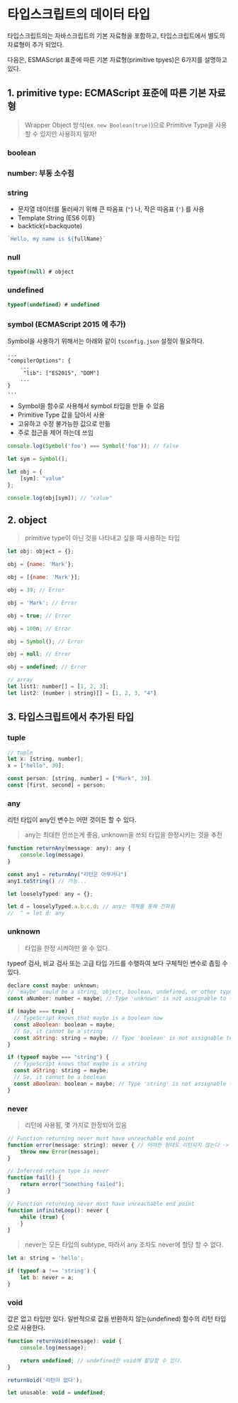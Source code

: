 # 타입스크립트의 데이터 타입

타입스크립트의는 자바스크립트의 기본 자료형을 포함하고, 타입스크립트에서 별도의 자료형이 추가 되었다.

다음은, ESMAScript 표준에 따른 기본 자료형(primitive tpyes)은 6가지를 설명하고 있다.


## 1. primitive type: ECMAScript 표준에 따른 기본 자료형

> Wrapper Object 방식(ex. `new Boolean(true)`)으로 Primitive Type을 사용할 수 있지만 사용하지 말자!

### boolean
### number: 부동 소수점
### string
- 문자열 데이터를 둘러싸기 위해 큰 따옴표 (`"`) 나, 작은 따옴표 (`'`) 를 사용
- Template String (ES6 이후)
- backtick(=backquote)
``` javascript
`Hello, my name is ${fullName}`
```
### null
```javascript
typeof(null) # object
```
### undefined
```javascript
typeof(undefined) # undefined
```
### symbol (ECMAScript 2015 에 추가)
Symbol을 사용하기 위해서는 아래와 같이 `tsconfig.json` 설정이 필요하다.
```
...
"compilerOptions": {
    ...
     "lib": ["ES2015", "DOM"]
    ...
}
...
```
- Symbol을 함수로 사용해서 symbol 타입을 만들 수 있음
- Primitive Type 값을 담아서 사용
- 고유하고 수정 불가능한 값으로 만듦
- 주로 접근을 제어 하는데 쓰임

```javascript
console.log(Symbol('foo') === Symbol('foo')); // false

let sym = Symbol();

let obj = {
    [sym]: "value"
};

console.log(obj[sym]); // "value"
```

## 2. object
> primitive type이 아닌 것을 나타내고 싶을 때 사용하는 타입
``` javascript
let obj: object = {};

obj = {name: 'Mark'};

obj = [{name: 'Mark'}];

obj = 39; // Error

obj = 'Mark'; // Error

obj = true; // Error

obj = 100n; // Error

obj = Symbol(); // Error

obj = null; // Error

obj = undefined; // Error

// array
let list1: number[] = [1, 2, 3];
let list2: (number | string)[] = [1, 2, 3, "4"]

```

## 3. 타입스크립트에서 추가된 타입

### tuple
```javascript
// tuple
let x: [string, number];
x = ["hello", 39];

const person: [string, number] = ["Mark", 39]
const [first, second] = person;
```

### any

리턴 타입이 any인 변수는 어떤 것이든 할 수 있다.

> any는 최대한 안쓰는게 좋음, unknown을 쓰되 타입을 한정시키는 것을 추천

```javascript
function returnAny(message: any): any {
    console.log(message)
}

const any1 = returnAny("리턴은 아무거나")
any1.toString() // 가능...
```

```javascript
let looselyTyped: any = {};

let d = looselyTyped.a.b.c.d; // any는 객체를 통해 전파됨
//  ^ = let d: any
```

### unknown

> 타입을 한정 시켜야만 쓸 수 있다.

typeof 검사, 비교 검사 또는 고급 타입 가드를 수행하여 보다 구체적인 변수로 좁힐 수 있다.

```javascript
declare const maybe: unknown;
// 'maybe' could be a string, object, boolean, undefined, or other types
const aNumber: number = maybe; // Type 'unknown' is not assignable to type 'number'.

if (maybe === true) {
  // TypeScript knows that maybe is a boolean now
  const aBoolean: boolean = maybe;
  // So, it cannot be a string
  const aString: string = maybe; // Type 'boolean' is not assignable to type 'string'.
}

if (typeof maybe === "string") {
  // TypeScript knows that maybe is a string
  const aString: string = maybe;
  // So, it cannot be a boolean
  const aBoolean: boolean = maybe; // Type 'string' is not assignable to type 'boolean'.
}
```

### never
> 리턴에 사용됨, 몇 가지로 한정되어 있음

```javascript
// Function returning never must have unreachable end point
function error(message: string): never { // 어떠한 형태도 리턴되지 않는다 -> never
    throw new Error(message);
}

// Inferred return type is never
function fail() {
    return error("Something failed");
}

// Function returning never must have unreachable end point
function infiniteLoop(): never {
    while (true) {
    }
}
```

> never는 모든 타입의 subtype, 따라서 any 조차도 never에 할당 할 수 없다.

```javascript
let a: string = 'hello';

if (typeof a !== 'string') {
    let b: never = a;
}
```

### void
값은 없고 타입만 있다.
일반적으로 값을 반환하지 않는(undefined) 함수의 리턴 타입으로 사용한다.


```javascript
function returnVoid(message): void {
    console.log(message);

    return undefined; // undefined만 void에 할당할 수 있다.
}

returnVoid('리턴이 없다');

let unusable: void = undefined;
```
